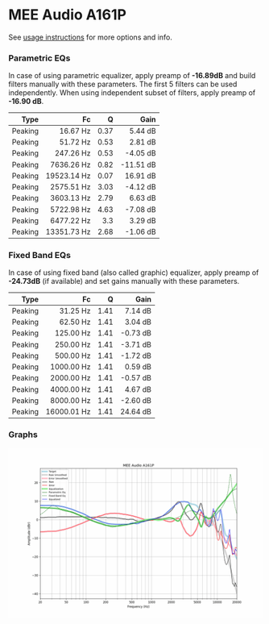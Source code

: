# MEE Audio A161P
See [usage instructions](https://github.com/jaakkopasanen/AutoEq#usage) for more options and info.

### Parametric EQs
In case of using parametric equalizer, apply preamp of **-16.89dB** and build filters manually
with these parameters. The first 5 filters can be used independently.
When using independent subset of filters, apply preamp of **-16.90 dB**.

| Type    | Fc          |    Q | Gain      |
|--------:|------------:|-----:|----------:|
| Peaking | 16.67 Hz    | 0.37 | 5.44 dB   |
| Peaking | 51.72 Hz    | 0.53 | 2.81 dB   |
| Peaking | 247.26 Hz   | 0.53 | -4.05 dB  |
| Peaking | 7636.26 Hz  | 0.82 | -11.51 dB |
| Peaking | 19523.14 Hz | 0.07 | 16.91 dB  |
| Peaking | 2575.51 Hz  | 3.03 | -4.12 dB  |
| Peaking | 3603.13 Hz  | 2.79 | 6.63 dB   |
| Peaking | 5722.98 Hz  | 4.63 | -7.08 dB  |
| Peaking | 6477.22 Hz  | 3.3  | 3.29 dB   |
| Peaking | 13351.73 Hz | 2.68 | -1.06 dB  |

### Fixed Band EQs
In case of using fixed band (also called graphic) equalizer, apply preamp of **-24.73dB**
(if available) and set gains manually with these parameters.

| Type    | Fc          |    Q | Gain     |
|--------:|------------:|-----:|---------:|
| Peaking | 31.25 Hz    | 1.41 | 7.14 dB  |
| Peaking | 62.50 Hz    | 1.41 | 3.04 dB  |
| Peaking | 125.00 Hz   | 1.41 | -0.73 dB |
| Peaking | 250.00 Hz   | 1.41 | -3.71 dB |
| Peaking | 500.00 Hz   | 1.41 | -1.72 dB |
| Peaking | 1000.00 Hz  | 1.41 | 0.59 dB  |
| Peaking | 2000.00 Hz  | 1.41 | -0.57 dB |
| Peaking | 4000.00 Hz  | 1.41 | 4.67 dB  |
| Peaking | 8000.00 Hz  | 1.41 | -2.60 dB |
| Peaking | 16000.01 Hz | 1.41 | 24.64 dB |

### Graphs
![](./MEE%20Audio%20A161P.png)